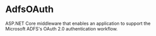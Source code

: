 # AdfsOAuth
ASP.NET Core middleware that enables an application to support the Microsoft ADFS's OAuth 2.0 authentication workflow.
